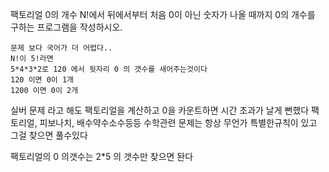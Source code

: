 팩토리얼 0의 개수
N!에서 뒤에서부터 처음 0이 아닌 숫자가 나올 때까지 0의 개수를 구하는 프로그램을 작성하시오.


```
문제 보다 국어가 더 어렵다..
N!이 5!라면
5*4*3*2로 120 에서 뒷자리 0 의 갯수를 새어주는것이다
120 이면 0이 1개
1200 이면 0이 2개
```
실버 문제 라고 해도 
팩토리얼을 계산하고 0을 카운트하면 시간 초과가 날게 뻔했다
팩토리얼, 피보나치, 배수약수소수등등 수학관련 문제는 항상
무언가 특별한규칙이 있고 그걸 찾으면 풀수있다

팩토리얼의 0 의갯수는 2*5 의 갯수만 찾으면 돤다
